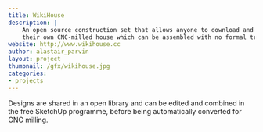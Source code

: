 ```yaml
---
title: WikiHouse
description: |
    An open source construction set that allows anyone to download and print
    their own CNC-milled house which can be assembled with no formal training.
website: http://www.wikihouse.cc
author: alastair_parvin
layout: project
thumbnail: /gfx/wikihouse.jpg
categories:
- projects
---
```


Designs are shared in an open library and can be edited and combined in the
free SketchUp programme, before being automatically converted for CNC milling.